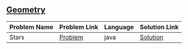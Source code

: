 ## [Geometry](https://www.hackerrank.com/domains/mathematics/geometry)

|Problem Name|Problem Link|Language|Solution Link|
---|---|---|---
|Stars|[Problem](https://www.hackerrank.com/challenges/stars/problem)|java|[Solution](./Stars.java)|

